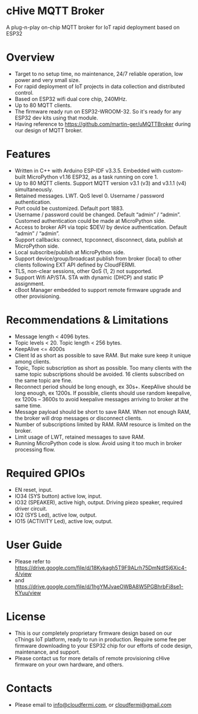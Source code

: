 # cHive MQTT Broker
A plug-n-play on-chip MQTT broker for IoT rapid deployment based on ESP32
# Overview
- Target to no setup time, no maintenance, 24/7 reliable operation, low power and very small size.
- For rapid deployment of IoT projects in data collection and distributed control.
- Based on ESP32 wifi dual core chip, 240MHz.
- Up to 80 MQTT clients.
- The firmware ready run on ESP32-WROOM-32. So it's ready for any ESP32 dev kits using that module.
- Having reference to https://github.com/martin-ger/uMQTTBroker during our design of MQTT broker.
# Features
- Written in C++ with Arduino ESP-IDF v3.3.5. Embedded with custom-built MicroPython v1.16 ESP32, as a task running on core 1.
- Up to 80 MQTT clients. Support MQTT version v3.1 (v3) and v3.1.1 (v4) simultaneously.
- Retained messages. LWT. QoS level 0. Username / password authentication.
- Port could be customized. Default port 1883.
- Username / password could be changed. Default “admin” / “admin”. Customed authentication could be
made at MicroPython side.
- Access to broker API via topic $DEV/ by device authentication. Default “admin” / “admin”.
- Support callbacks: connect, tcpconnect, disconnect, data, publish at MicroPython side.
- Local subscribe/publish at MicroPython side.
- Support device/group/broadcast publish from broker (local) to other clients following EXT API defined by
CloudFERMI.
- TLS, non-clear sessions, other QoS (1, 2) not supported.
- Support Wifi AP/STA. STA with dynamic (DHCP) and static IP assignment.
- cBoot Manager embedded to support remote firmware upgrade and other provisioning.
# Recommendations & Limitations
- Message length < 4096 bytes.
- Topic levels < 20. Topic length < 256 bytes.
- KeepAlive <= 4000s
- Client Id as short as possible to save RAM. But make sure keep it unique among clients.
- Topic, Topic subscription as short as possible. Too many clients with the same topic subscriptions should
be avoided. 16 clients subscribed on the same topic are fine.
- Reconnect period should be long enough, ex 30s+. KeepAlive should be long enough, ex 1200s. If possible,
clients should use random keepalive, ex 1200s – 3600s to avoid keepalive messages arriving to broker at
the same time.
- Message payload should be short to save RAM. When not enough RAM, the broker will drop messages or
disconnect clients.
- Number of subscriptions limited by RAM. RAM resource is limited on the broker.
- Limit usage of LWT, retained messages to save RAM.
- Running MicroPython code is slow. Avoid using it too much in broker processing flow.
# Required GPIOs
- EN reset, input.
- IO34 (SYS button) active low, input.
- IO32 (SPEAKER), active high, output. Driving piezo speaker, required driver circuit. 
- IO2 (SYS Led), active low, output.
- IO15 (ACTIVITY Led), active low, output.
# User Guide
- Please refer to https://drive.google.com/file/d/18Kykagh5T9F9ALrh75DmNdfSj6Xic4-4/view
- and https://drive.google.com/file/d/1hgYMJvaeOWBA8W5PGBhrbFi8se1-KYuu/view
# License
- This is our completely proprietary firmware design based on our cThings IoT platform, ready to run in production. Require some fee per firmware downloading to your ESP32 chip for our efforts of code design, maintenance, and support.
- Please contact us for more details of remote provisioning cHive firmware on your own hardware, and others.
# Contacts
- Please email to info@cloudfermi.com, or cloudfermi@gmail.com
